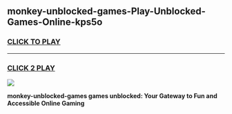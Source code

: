 
## monkey-unblocked-games-Play-Unblocked-Games-Online-kps5o
<h3>
<a href="https://premium76.site?title=monkey-unblocked-games&ref=24A">CLICK TO PLAY</a></h3>
<hr>

<h3>
<a href="https://premium76.site?title=monkey-unblocked-games&ref=24A">CLICK 2 PLAY</a>
  
</h3>

<a href="https://premium76.site?title=monkey-unblocked-games&ref=24A"><img src="https://clearcache.store/games.png"></a>


**monkey-unblocked-games games unblocked: Your Gateway to Fun and Accessible Online Gaming**
